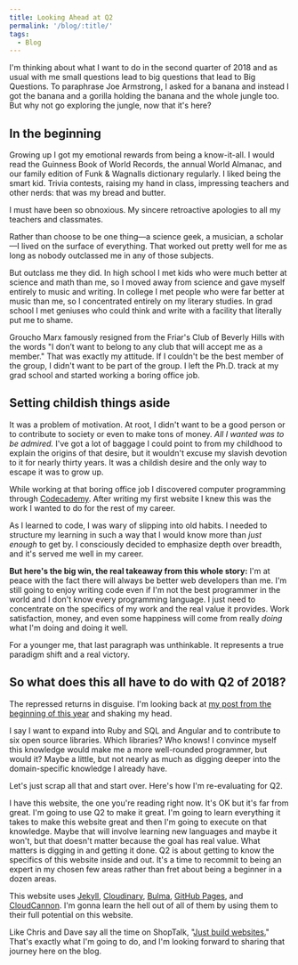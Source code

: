 ```yaml
---
title: Looking Ahead at Q2
permalink: '/blog/:title/'
tags:
  - Blog
---
```


I'm thinking about what I want to do in the second quarter of 2018 and as usual with me small questions lead to big questions that lead to Big Questions. To paraphrase Joe Armstrong, I asked for a banana and instead I got the banana and a gorilla holding the banana and the whole jungle too. But why not go exploring the jungle, now that it's here?

## In the beginning

Growing up I got my emotional rewards from being a know-it-all. I would read the Guinness Book of World Records, the annual World Almanac, and our family edition of Funk & Wagnalls dictionary regularly. I liked being the smart kid. Trivia contests, raising my hand in class, impressing teachers and other nerds: that was my bread and butter.

I must have been so obnoxious. My sincere retroactive apologies to all my teachers and classmates.&nbsp;

Rather than choose to be one thing—a science geek, a musician, a scholar—I lived on the surface of everything. That worked out pretty well for me as long as nobody outclassed me in any of those subjects.

But outclass me they did. In high school I met kids who were much better at science and math than me, so I moved away from science and gave myself entirely to music and writing. In college I met people who were far better at music than me, so I concentrated entirely on my literary studies. In grad school I met geniuses who could think and write with a facility that literally put me to shame.

Groucho Marx famously resigned from the Friar's Club of Beverly Hills with the words "I don’t want to belong to any club that will accept me as a member." That was exactly my attitude. If I couldn't be the best member of the group, I didn't want to be part of the group. I left the Ph.D. track at my grad school and started working a boring office job.

## Setting childish things aside

It was a problem of motivation. At root, I didn't want to be a good person or to contribute to society or even to make tons of money. *All I wanted was to be admired.*&nbsp;I've got a lot of baggage I could point to from my childhood to explain the origins of that desire, but it wouldn't excuse my slavish devotion to it for nearly thirty years. It was a childish desire and the only way to escape it was to grow up.&nbsp;

While working at that boring office job I discovered computer programming through [Codecademy](https://www.codecademy.com/). After writing my first website I knew this was the work I wanted to do for the rest of my career.

As I learned to code, I was wary of slipping into old habits. I needed to structure my learning in such a way that I would know more than&nbsp;*just enough*&nbsp;to get by. I consciously decided to emphasize depth over breadth, and it's served me well in my career.&nbsp;

**But here's the big win, the real takeaway from this whole story:**&nbsp;I'm at peace with the fact there will always be better web developers than me. I'm still going to enjoy writing code even if I'm not the best programmer in the world and I don't know every programming language. I just need to concentrate on the specifics of my work and the real value it provides. Work satisfaction, money, and even some happiness will come from really *doing* what I'm doing and doing it well.

For a younger me, that last paragraph was unthinkable. It represents a true paradigm shift and a real victory.

## So what does this all have to do with Q2 of 2018?

The repressed returns in disguise. I'm looking back at [my post from the beginning of this year](https://www.timothyellison.com/blog/new-year-goals.1/) and shaking my head.

I say I want to expand into Ruby and SQL and Angular and to contribute to six open source libraries. Which libraries? Who knows! I convince myself this knowledge would make me a more well-rounded programmer, but would it? Maybe a little, but not nearly as much as digging deeper into the domain-specific knowledge I already have.&nbsp;

Let's just scrap all that and start over. Here's how I'm re-evaluating for Q2.

I have this website, the one you're reading right now. It's OK but it's far from great. I'm going to use Q2 to make it great. I'm going to learn everything it takes to make this website great and then I'm going to execute on that knowledge. Maybe that will involve learning new languages and maybe it won't, but that doesn't matter because the goal has real value. What matters is digging in and getting it done. Q2 is about getting to know the specifics of this website inside and out. It's a time to recommit to being an expert in my chosen few areas rather than fret about being a beginner in a dozen areas.

This website uses [Jekyll](https://jekyllrb.com/), [Cloudinary](https://cloudinary.com/),&nbsp;[Bulma](https://bulma.io/), [GitHub Pages](https://pages.github.com/), and [CloudCannon](https://cloudcannon.com/). I'm gonna learn the hell out of all of them by using them to their full potential on this website.

Like Chris and Dave say all the time on ShopTalk, "[Just build websites.](http://justbuildwebsites.com/)" That's exactly what I'm going to do, and I'm looking forward to sharing that journey here on the blog.